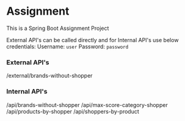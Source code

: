 # Assignment
This is a Spring Boot Assignment Project

External API's can be called directly and for Internal API's use below credentials: 
Username: `user` 
Password: `password`

### External API's 
/external/brands-without-shopper

### Internal API's
/api/brands-without-shopper
/api/max-score-category-shopper
/api/products-by-shopper
/api/shoppers-by-product
